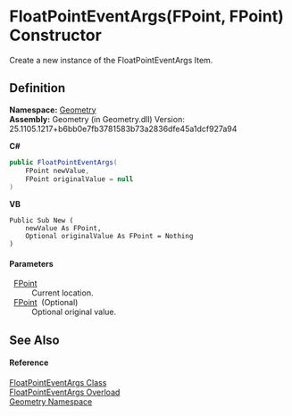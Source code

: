 # FloatPointEventArgs(FPoint, FPoint) Constructor


Create a new instance of the FloatPointEventArgs Item.



## Definition
**Namespace:** <a href="eb409b48-e279-bdb4-daf3-3196b72d55a2.md">Geometry</a>  
**Assembly:** Geometry (in Geometry.dll) Version: 25.1105.1217+b6bb0e7fb3781583b73a2836dfe45a1dcf927a94

**C#**
``` C#
public FloatPointEventArgs(
	FPoint newValue,
	FPoint originalValue = null
)
```
**VB**
``` VB
Public Sub New ( 
	newValue As FPoint,
	Optional originalValue As FPoint = Nothing
)
```



#### Parameters
<dl><dt>  <a href="477a6142-7b25-5977-263a-a8e4e3c4f582.md">FPoint</a></dt><dd>Current location.</dd><dt>  <a href="477a6142-7b25-5977-263a-a8e4e3c4f582.md">FPoint</a>  (Optional)</dt><dd>Optional original value.</dd></dl>

## See Also


#### Reference
<a href="3d5f5ce0-45ba-27c6-d554-58d5d0b30ea2.md">FloatPointEventArgs Class</a>  
<a href="5b0a4302-ce96-e9cb-3a7c-5473f2df1ab3.md">FloatPointEventArgs Overload</a>  
<a href="eb409b48-e279-bdb4-daf3-3196b72d55a2.md">Geometry Namespace</a>  
